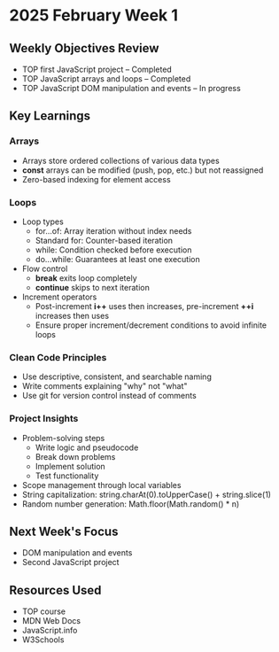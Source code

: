 # 2025 February Week 1

## Weekly Objectives Review
- TOP first JavaScript project – Completed
- TOP JavaScript arrays and loops – Completed
- TOP JavaScript DOM manipulation and events – In progress

## Key Learnings
### Arrays
- Arrays store ordered collections of various data types
- **const** arrays can be modified (push, pop, etc.) but not reassigned
- Zero-based indexing for element access

### Loops
- Loop types
  - for...of: Array iteration without index needs
  - Standard for: Counter-based iteration
  - while: Condition checked before execution
  - do...while: Guarantees at least one execution
- Flow control
  - **break** exits loop completely
  - **continue** skips to next iteration
- Increment operators
  - Post-increment **i++** uses then increases, pre-increment **++i** increases then uses
  - Ensure proper increment/decrement conditions to avoid infinite loops

### Clean Code Principles
- Use descriptive, consistent, and searchable naming
- Write comments explaining "why" not "what"
- Use git for version control instead of comments

### Project Insights
- Problem-solving steps
  - Write logic and pseudocode
  - Break down problems
  - Implement solution
  - Test functionality
- Scope management through local variables
- String capitalization: string.charAt(0).toUpperCase() + string.slice(1)
- Random number generation: Math.floor(Math.random() * n)

## Next Week's Focus
- DOM manipulation and events
- Second JavaScript project

## Resources Used
- TOP course
- MDN Web Docs
- JavaScript.info
- W3Schools